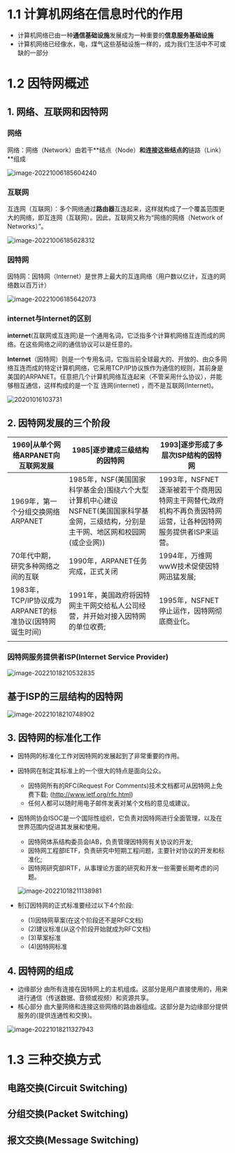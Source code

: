 # 1.1 计算机网络在信息时代的作用

- 计算机网络已由一种**通信基础设施**发展成为一种重要的**信息服务基础设施**
- 计算机网络已经像水，电，煤气这些基础设施一样的，成为我们生活中不可或缺的一部分  

# 1.2 因特网概述

## 1. 网络、互联网和因特网

### 网络

网络：网络（Network）由若干**结点（Node）**和连接这些结点的**链路（Link）**组成  

![image-20221006185604240](https://img.yatjay.top/md/202210061856340.png)

### 互联网

互连网（互联网）：多个网络通过**路由器**互连起来，这样就构成了一个覆盖范围更大的网络，即互连网（互联网）。因此，互联网又称为“网络的网络（Network of Networks）”。

![image-20221006185628312](https://img.yatjay.top/md/202210061856427.png)

### 因特网

因特网：因特网（Internet）是世界上最大的互连网络（用户数以亿计，互连的网络数以百万计）    

![image-20221006185642073](https://img.yatjay.top/md/202210061856153.png)

### internet与Internet的区别

**internet**(互联网或互连网)是一个通用名词，它泛指多个计算机网络互连而成的网络。在这些网络之间的通信协议可以是任意的。

**Internet**（因特网）则是一个专用名词，它指当前全球最大的、开放的、由众多网络互连而成的特定计算机网络，它采用TCP/IP协议族作为通信的规则，其前身是美国的ARPANET。任意把几个计算机网络互连起来（不管采用什么协议），并能够相互通信，这样构成的是一个互
连网(internet) ，而不是互联网(Internet)。  

![20201016103731](https://img.yatjay.top/md/202210061902170.png)

## 2. 因特网发展的三个阶段

| 1969\|从单个网络ARPANET向互联网发展                     | 1985\|逐步建成三级结构的因特网                               | 1993\|逐步形成了多层次ISP结构的因特网                        |
| ------------------------------------------------------- | ------------------------------------------------------------ | ------------------------------------------------------------ |
| 1969年，第一个分组交换网络ARPANET                       | 1985年，NSF(美国国家科学基金会)围绕六个大型计算机中心建设NSFNET(美国国家科学基金网，三级结构，分别是主干网、地区网和校园网(或企业网)) | 1993年，NSFNET逐渐被若干个商用因特网主干网替代;政府机构不再负责因特网运营，让各种因特网服务提供者ISP来运营。 |
| 70年代中期，研究多种网络之间的互联                      | 1990年，ARPANET任务完成，正式关闭                            | 1994年，万维网wwW技术促使因特网迅猛发展;                     |
| 1983年，TCP/IP协议成为ARPANET的标准协议(因特网诞生时间) | 1991年，美国政府将因特网主干网交给私人公司经营，并开始对接入因特网的单位收费; | 1995年，NSFNET停止运作，因特网彻底商业化。                   |
|                                                         |                                                              |                                                              |

### 因特网服务提供者ISP(Internet Service Provider)

![image-20221018210532835](https://img.yatjay.top/md/202210182105025.png)

## 基于ISP的三层结构的因特网

![image-20221018210748902](https://img.yatjay.top/md/202210182107028.png)





## 3. 因特网的标准化工作

- 因特网的标准化工作对因特网的发展起到了非常重要的作用。

- 因特网在制定其标准上的一个很大的特点是面向公众。

  - 因特网所有的RFC(Request For Comments)技术文档都可从因特网上免费下载;
    (http://www.ietf.org/rfc.html)
  - 任何人都可以随时用电子邮件发表对某个文档的意见或建议。

- 因特网协会ISOC是一个国际性组织，它负责对因特网进行全面管理，以及在世界范围内促进其发展和使用。

  - 因特网体系结构委员会IAB，负责管理因特网有关协议的开发;
  - 因特网工程部IETF，负责研究中短期工程问题，主要针对协议的开发和标准化;
  - 因特网研究部IRTF，从事理论方面的研究和开发一些需要长期考虑的问题。

  ![image-20221018211138981](https://img.yatjay.top/md/202210182111041.png)

- 制订因特网的正式标准要经过以下4个阶段:

  - (1)因特网草案(在这个阶段还不是RFC文档)
  - (2)建议标准(从这个阶段开始就成为RFC文档)
  - (3)草案标准
  - (4)因特网标准

## 4. 因特网的组成

- 边缘部分
  由所有连接在因特网上的主机组成。这部分是用户直接使用的，用来进行通信（传送数据、音频或视频）和资源共享。
- 核心部分
  由大量网络和连接这些网络的路由器组成。这部分是为边缘部分提供服务的(提供连通性和交换)。

![image-20221018211327943](https://img.yatjay.top/md/202210182113040.png)

# 1.3 三种交换方式

## 电路交换(Circuit Switching)





## 分组交换(Packet Switching)





## 报文交换(Message Switching)

